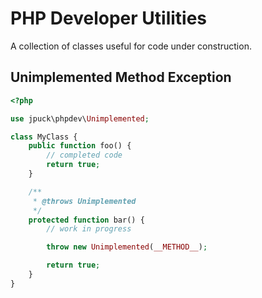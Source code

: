 # PHP Developer Utilities

A collection of classes useful for code under construction.

## Unimplemented Method Exception

```php
<?php

use jpuck\phpdev\Unimplemented;

class MyClass {
	public function foo() {
		// completed code
		return true;
	}

	/**
	 * @throws Unimplemented
	 */
	protected function bar() {
		// work in progress

		throw new Unimplemented(__METHOD__);

		return true;
	}
}
```

